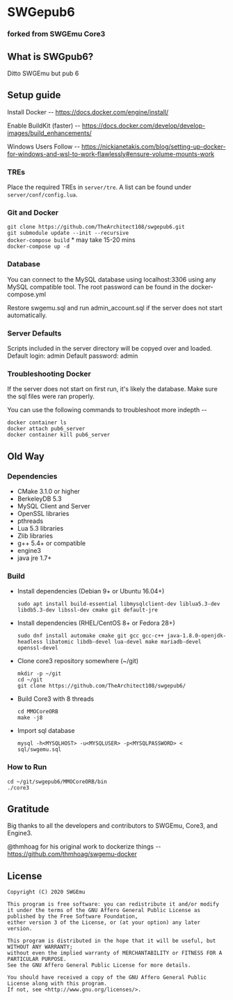 # SWGepub6
### forked from SWGEmu Core3

## What is SWGpub6?

Ditto SWGEmu but pub 6

## Setup guide
Install Docker -- 
https://docs.docker.com/engine/install/

Enable BuildKit (faster) --
https://docs.docker.com/develop/develop-images/build_enhancements/

Windows Users Follow --
https://nickjanetakis.com/blog/setting-up-docker-for-windows-and-wsl-to-work-flawlessly#ensure-volume-mounts-work

### TREs

Place the required TREs in `server/tre`. A list can be found under `server/conf/config.lua`.

### Git and Docker

`git clone https://github.com/TheArchitect108/swgepub6.git`
<br/>
`git submodule update --init --recursive`
<br/>
`docker-compose build` * may take 15-20 mins
<br/>
`docker-compose up -d`

### Database

You can connect to the MySQL database using localhost:3306 using any MySQL compatible tool. The root password can be found in the docker-compose.yml

Restore swgemu.sql and run admin_account.sql if the server does not start automatically.

### Server Defaults

Scripts included in the server directory will be copyed over and loaded.
Default login: admin
Default password: admin


### Troubleshooting Docker
If the server does not start on first run, it's likely the database. Make sure the sql files were ran properly.

You can use the following commands to troubleshoot more indepth --

`docker container ls`
<br/>
`docker attach pub6_server`
<br/>
`docker container kill pub6_server`

## Old Way

### Dependencies

  * CMake 3.1.0 or higher
  * BerkeleyDB 5.3
  * MySQL Client and Server
  * OpenSSL libraries
  * pthreads
  * Lua 5.3 libraries
  * Zlib libraries
  * g++ 5.4+ or compatible
  * engine3
  * java jre 1.7+

### Build

  * Install dependencies (Debian 9+ or Ubuntu 16.04+)

        sudo apt install build-essential libmysqlclient-dev liblua5.3-dev libdb5.3-dev libssl-dev cmake git default-jre

  * Install dependencies (RHEL/CentOS 8+ or Fedora 28+)

        sudo dnf install automake cmake git gcc gcc-c++ java-1.8.0-openjdk-headless libatomic libdb-devel lua-devel make mariadb-devel openssl-devel

  * Clone core3 repository somewhere  (~/git)

        mkdir -p ~/git
        cd ~/git
        git clone https://github.com/TheArchitect108/swgepub6/
  * Build Core3 with 8 threads

        cd MMOCoreORB
        make -j8
  * Import sql database

        mysql -h<MYSQLHOST> -u<MYSQLUSER> -p<MYSQLPASSWORD> < sql/swgemu.sql

### How to Run

    cd ~/git/swgepub6/MMOCoreORB/bin
    ./core3

## Gratitude

Big thanks to all the developers and contributors to SWGEmu, Core3, and Engine3.

@thmhoag for his original work to dockerize things -- https://github.com/thmhoag/swgemu-docker


## License

    Copyright (C) 2020 SWGEmu

    This program is free software: you can redistribute it and/or modify
    it under the terms of the GNU Affero General Public License as published by the Free Software Foundation,
    either version 3 of the License, or (at your option) any later version.

    This program is distributed in the hope that it will be useful, but WITHOUT ANY WARRANTY;
    without even the implied warranty of MERCHANTABILITY or FITNESS FOR A PARTICULAR PURPOSE.
    See the GNU Affero General Public License for more details.

    You should have received a copy of the GNU Affero General Public License along with this program.
    If not, see <http://www.gnu.org/licenses/>.
